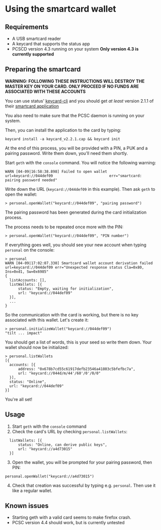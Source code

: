 # Using the smartcard wallet

## Requirements

* A USB smartcard reader
* A keycard that supports the status app
* PCSCD version 4.3 running on your system **Only version 4.3 is currently
  supported**

## Preparing the smartcard

**WARNING: FOLLOWING THESE INSTRUCTIONS WILL DESTROY THE MASTER KEY ON YOUR
CARD. ONLY PROCEED IF NO FUNDS ARE ASSOCIATED WITH THESE ACCOUNTS**

You can use status' [keycard-cli](https://github.com/status-im/keycard-cli) and
you should get _at least_ version 2.1.1 of
their [smartcard application](https://github.com/status-im/status-keycard/releases/download/2.2.1/keycard_v2.2.1.cap)

You also need to make sure that the PCSC daemon is running on your system.

Then, you can install the application to the card by typing:

  ```
  keycard install -a keycard_v2.2.1.cap && keycard init
  ```

At the end of this process, you will be provided with a PIN, a PUK and a pairing
password. Write them down, you'll need them shortly.

Start `geth` with the `console` command. You will notice the following warning:

  ```
  WARN [04-09|16:58:38.898] Failed to open wallet                    url=keycard://044def09                          err="smartcard: pairing password needed"
  ```

Write down the URL (`keycard://044def09` in this example). Then ask `geth` to
open the wallet:

  ```
  > personal.openWallet("keycard://044def09", "pairing password")
  ```

The pairing password has been generated during the card initialization process.

The process needs to be repeated once more with the PIN:

  ```
  > personal.openWallet("keycard://044def09", "PIN number")
  ```

If everything goes well, you should see your new account when typing `personal`
on the console:

  ```
  > personal
  WARN [04-09|17:02:07.330] Smartcard wallet account derivation failed url=keycard://044def09 err="Unexpected response status Cla=0x80, Ins=0xd1, Sw=0x6985"
  {
    listAccounts: [],
    listWallets: [{
        status: "Empty, waiting for initialization",
        url: "keycard://044def09"
    }],
    ...
  }
  ```

So the communication with the card is working, but there is no key associated
with this wallet. Let's create it:

  ```
  > personal.initializeWallet("keycard://044def09")
  "tilt ... impact"
  ```

You should get a list of words, this is your seed so write them down. Your
wallet should now be initialized:

  ```
  > personal.listWallets
  [{
    accounts: [{
        address: "0x678b7cd55c61917defb23546a41803c5bfefbc7a",
        url: "keycard://044d/m/44'/60'/0'/0/0"
    }],
    status: "Online",
    url: "keycard://044def09"
  }]
  ```

You're all set!

## Usage

1. Start `geth` with the `console` command
2. Check the card's URL by checking `personal.listWallets`:

```
  listWallets: [{
      status: "Online, can derive public keys",
      url: "keycard://a4d73015"
  }]
```

3. Open the wallet, you will be prompted for your pairing password, then PIN:

```
personal.openWallet("keycard://a4d73015")
```

4. Check that creation was successful by typing e.g. `personal`. Then use it
   like a regular wallet.

## Known issues

* Starting geth with a valid card seems to make firefox crash.
* PCSC version 4.4 should work, but is currently untested
